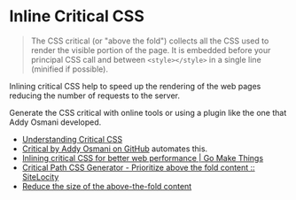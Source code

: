 # Inline Critical CSS

> The CSS critical (or "above the fold") collects all the CSS used to render the visible portion of the page. It is embedded before your principal CSS call and between `<style></style>` in a single line (minified if possible).

Inlining critical CSS help to speed up the rendering of the web pages reducing the number of requests to the server.

Generate the CSS critical with online tools or using a plugin like the one that Addy Osmani developed.

- [Understanding Critical CSS](https://www.smashingmagazine.com/2015/08/understanding-critical-css/)
- [Critical by Addy Osmani on GitHub](https://github.com/addyosmani/critical) automates this.
- [Inlining critical CSS for better web performance | Go Make Things](https://gomakethings.com/inlining-critical-css-for-better-web-performance/)
- [Critical Path CSS Generator - Prioritize above the fold content :: SiteLocity](https://www.sitelocity.com/critical-path-css-generator)
- [Reduce the size of the above-the-fold content](https://developers.google.com/speed/docs/insights/PrioritizeVisibleContent)
